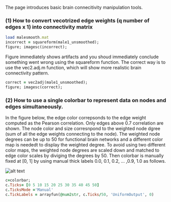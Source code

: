 The page introduces basic brain connecitivity manipulation tools.

### (1) How to convert vecotrized edge weights (q number of edges x 1) into connectivity matrix

```ruby 
load malesmooth.mat
incorrect = squareform(male1_unsmoothed);
figure; imagesc(incorrect); 
```
Figure immediately shows artifacts and you shoud immediately conclude something went wrong using the squareform function. The correct way is to use the vec2.adj.m function, which will show more realistic brain connectivity pattern.

```ruby
correct = vec2adj(male1_unsmoothed); 
figure; imagesc(correct);
```



### (2) How to use a single colorbar to represent data on nodes and edges simultaneously. 
In the figure below, the edge color correpsonds to the edge weight computed as the Pearson correlation. Only edges above 0.7 correlation are shown. The node color and size corresnpond to the weighted node dgree (sum of all the edge weights connecting to the node). The weighted node degrees can be up to 50 for functional brain networks and a different color map is neededt to display the weighted degree. To avoid using two different color maps, the weighted node degrees are scaled down and matched to edge color scales by diviging the degrees by 50. Then colorbar is manually fixed at [0, 1] by using manual thick labels 0.0, 0.1, 0.2, ... ,0.9, 1.0 as follows.

![alt text](https://github.com/laplcebeltrami/networktools/blob/main/degreemap.jpg?raw=true)

```ruby
c=colorbar;
c.Ticks= [0 5 10 15 20 25 30 35 40 45 50]
c.TicksMode ='Manual'
c.TickLabels = arrayfun(@num2str, c.Ticks/50, 'UniformOutput', 0) 
```
